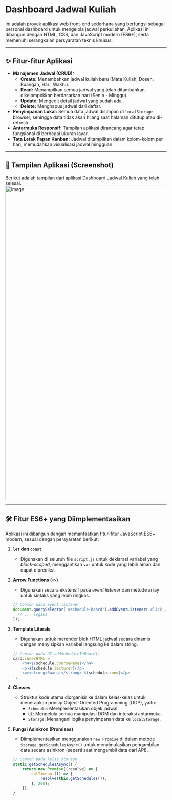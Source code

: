 # Dashboard Jadwal Kuliah

Ini adalah proyek aplikasi web front-end sederhana yang berfungsi sebagai personal dashboard untuk mengelola jadwal perkuliahan. Aplikasi ini dibangun dengan HTML, CSS, dan JavaScript modern (ES6+), serta memenuhi serangkaian persyaratan teknis khusus.

---

## ✨ Fitur-fitur Aplikasi

* **Manajemen Jadwal (CRUD):**
    * **Create:** Menambahkan jadwal kuliah baru (Mata Kuliah, Dosen, Ruangan, Hari, Waktu).
    * **Read:** Menampilkan semua jadwal yang telah ditambahkan, dikelompokkan berdasarkan hari (Senin - Minggu).
    * **Update:** Mengedit detail jadwal yang sudah ada.
    * **Delete:** Menghapus jadwal dari daftar.
* **Penyimpanan Lokal:** Semua data jadwal disimpan di `localStorage` browser, sehingga data tidak akan hilang saat halaman ditutup atau di-refresh.
* **Antarmuka Responsif:** Tampilan aplikasi dirancang agar tetap fungsional di berbagai ukuran layar.
* **Tata Letak Papan Kanban:** Jadwal ditampilkan dalam kolom-kolom per hari, memudahkan visualisasi jadwal mingguan.

---

## 📸 Tampilan Aplikasi (Screenshot)

Berikut adalah tampilan dari aplikasi Dashboard Jadwal Kuliah yang telah selesai.
<img width="1889" height="979" alt="image" src="https://github.com/user-attachments/assets/4bc19fcc-ffb5-4003-a738-d1904b010126" />

---

## 🛠️ Fitur ES6+ yang Diimplementasikan

Aplikasi ini dibangun dengan memanfaatkan fitur-fitur JavaScript ES6+ modern, sesuai dengan persyaratan berikut:

1.  **`let` dan `const`**
    * Digunakan di seluruh file `script.js` untuk deklarasi variabel yang *block-scoped*, menggantikan `var` untuk kode yang lebih aman dan dapat diprediksi.

2.  **Arrow Functions (`=>`)**
    * Digunakan secara ekstensif pada *event listener* dan metode array untuk sintaks yang lebih ringkas.
    ```javascript
    // Contoh pada event listener
    document.querySelector('#schedule-board').addEventListener('click', (e) => {
      // ... logika
    });
    ```

3.  **Template Literals**
    * Digunakan untuk merender blok HTML jadwal secara dinamis dengan menyisipkan variabel langsung ke dalam string.
    ```javascript
    // Contoh pada UI.addScheduleToBoard()
    card.innerHTML = `
        <h4>${schedule.courseName}</h4>
        <p>${schedule.lecturer}</p>
        <p><strong>Ruang:</strong> ${schedule.room}</p>
    `;
    ```

4.  **Classes**
    * Struktur kode utama diorganisir ke dalam kelas-kelas untuk menerapkan prinsip Object-Oriented Programming (OOP), yaitu:
        * `Schedule`: Merepresentasikan objek jadwal.
        * `UI`: Mengelola semua manipulasi DOM dan interaksi antarmuka.
        * `Storage`: Menangani logika penyimpanan data ke `localStorage`.

5.  **Fungsi Asinkron (Promises)**
    * Diimplementasikan menggunakan `new Promise` di dalam metode `Storage.getSchedulesAsync()` untuk menyimulasikan pengambilan data secara asinkron (seperti saat mengambil data dari API).
    ```javascript
    // Contoh pada kelas Storage
    static getSchedulesAsync() {
        return new Promise((resolve) => {
            setTimeout(() => {
                resolve(this.getSchedules());
            }, 200);
        });
    }
    ```
